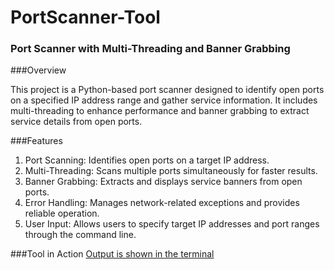 # PortScanner-Tool
### Port Scanner with Multi-Threading and Banner Grabbing

###Overview

This project is a Python-based port scanner designed to identify open ports on a specified IP address range and gather service information. It includes multi-threading to enhance performance and banner grabbing to extract service details from open ports.

###Features
1. Port Scanning: Identifies open ports on a target IP address.
2. Multi-Threading: Scans multiple ports simultaneously for faster results.
3. Banner Grabbing: Extracts and displays service banners from open ports.
4. Error Handling: Manages network-related exceptions and provides reliable operation.
5. User Input: Allows users to specify target IP addresses and port ranges through the command line.


###Tool in Action
[Output is shown in the terminal](https://github.com/myhavok/PortScanner-Tool/blob/main/images/Screenshot%202024-08-02%20at%202.20.03%E2%80%AFAM.png)
